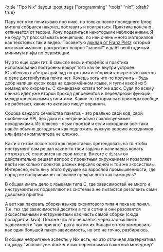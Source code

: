 {:title "Про Nix"
 :layout :post
 :tags  ["programming" "tools" "nix"]
 :draft? true}

Пару лет уже почитываю про никс, но только после последнего fprog митапа собрался наконец поставить и поиграться. Практика конечно отличается от теории. Хочу поделиться некоторыми наблюдениями. Я не буду тут рассказывать концепцию, по ней очень много материалов как текстовых так и видео. Посоветую [доклад от Franz Pletz](https://www.youtube.com/watch?v=b1UoMevTgBw) который кмк максимально раскрывает вопрос "зачем?" и даёт необходимый минимум инфы по реализации.

Ну это еще один гит. В смысле весь интерфейс и практика использования построены вокруг того как он внутри устроен. Юзабельных абстракций над потрохами и сборкой конкретных пакетов в репе дистрибутива почти нет. Хочешь хоть что-то получить - будь добр напиши кусок кода на одноимённом языке, и гугли какой из 5 команд его скормить. С командами кстати тот же адок. Судя по всему сейчас идёт уже второй проход депрекейтов и перенарезки функций между консольными утилитами. Какие-то туториалы и примеры вообще не работают, какие-то активно пишут ворнинги.

Сборка каждого семейства пакетов - это реально свой код, свой особенный API, без доки и с нетривиально локализуемыми исходниками. Из плюсов - язык простой и если исходники всё-таки нашёл обычно догадаться как подложить нужную версию исходников или флаги компилятора не сложно.

Как и с гитом после того как перестаёшь претендовать на то чтобы инструмент сам решал какие-то твои задачи и начинаешь копать потроха всё становится на свои места. Вместе с `direnv` он действительно решает вопрос с проектным окружением и позволяет вести несколько проектов разных версиях одной и той же экосистемы. Интересно, есть ли у этого будущее во взрослой промышленности, где народ не воспринимает познание прекрасного как самоцель?

В общем иметь дело с языками типа C, где зависимостей не много и инструменты их подцепляют из системы а не пытаются резолвить сами довольно приятно.

А вот как паковать сборки языков скриптового типа я пока не понял. Т.е. тех где зависимостей десятки а то и сотни и они резолвятся экосистемными инструментами как часть самой сборки (сюда попадает и Java). Похоже что это решается через зарезолвить зависимости "как принято" раз а потом их бинари оптом заморозить как один большой пакет-зависимость, но это не точно, разбираюсь.

В общем неприятные аспекты у Nix есть, но это отличная альтернатива подходу "используем docker и как переносимый пакетный менеджер".
